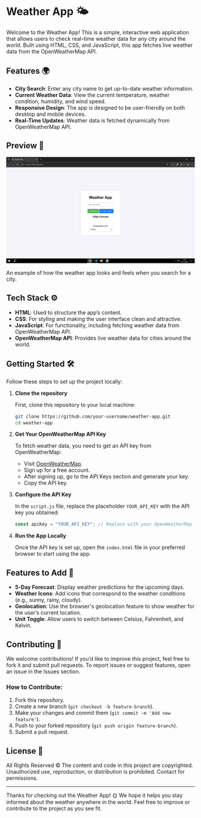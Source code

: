 # Weather App 🌤️

Welcome to the Weather App! This is a simple, interactive web application that allows users to check real-time weather data for any city around the world. Built using HTML, CSS, and JavaScript, this app fetches live weather data from the OpenWeatherMap API.

## Features 🌍

- **City Search**: Enter any city name to get up-to-date weather information.
- **Current Weather Data**: View the current temperature, weather condition, humidity, and wind speed.
- **Responsive Design**: The app is designed to be user-friendly on both desktop and mobile devices.
- **Real-Time Updates**: Weather data is fetched dynamically from OpenWeatherMap API.

## Preview 📸

![Weather App Screenshot](Capture.JPG)

An example of how the weather app looks and feels when you search for a city.

## Tech Stack ⚙️

- **HTML**: Used to structure the app’s content.
- **CSS**: For styling and making the user interface clean and attractive.
- **JavaScript**: For functionality, including fetching weather data from OpenWeatherMap API.
- **OpenWeatherMap API**: Provides live weather data for cities around the world.

## Getting Started 🛠️

Follow these steps to set up the project locally:

1. **Clone the repository**

   First, clone this repository to your local machine:

   ```bash
   git clone https://github.com/your-username/weather-app.git
   cd weather-app
   ```

2. **Get Your OpenWeatherMap API Key**

   To fetch weather data, you need to get an API key from OpenWeatherMap:

   - Visit [OpenWeatherMap](https://openweathermap.org/).
   - Sign up for a free account.
   - After signing up, go to the API Keys section and generate your key.
   - Copy the API key.

3. **Configure the API Key**

   In the `script.js` file, replace the placeholder `YOUR_API_KEY` with the API key you obtained:

   ```javascript
   const apiKey = "YOUR_API_KEY"; // Replace with your OpenWeatherMap API key
   ```

4. **Run the App Locally**

   Once the API key is set up, open the `index.html` file in your preferred browser to start using the app.

## Features to Add 🔧

- **5-Day Forecast**: Display weather predictions for the upcoming days.
- **Weather Icons**: Add icons that correspond to the weather conditions (e.g., sunny, rainy, cloudy).
- **Geolocation**: Use the browser's geolocation feature to show weather for the user’s current location.
- **Unit Toggle**: Allow users to switch between Celsius, Fahrenheit, and Kelvin.

## Contributing 🤝

We welcome contributions! If you’d like to improve this project, feel free to fork it and submit pull requests. To report issues or suggest features, open an issue in the Issues section.

### How to Contribute:

1. Fork this repository.
2. Create a new branch (`git checkout -b feature-branch`).
3. Make your changes and commit them (`git commit -m 'Add new feature'`).
4. Push to your forked repository (`git push origin feature-branch`).
5. Submit a pull request.

## License 📄

All Rights Reserved ©
The content and code in this project are copyrighted. Unauthorized use, reproduction, or distribution is prohibited. Contact for permissions.

---

Thanks for checking out the Weather App! 🌞 We hope it helps you stay informed about the weather anywhere in the world. Feel free to improve or contribute to the project as you see fit.
